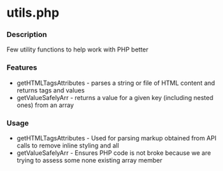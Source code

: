 # utils.php

### Description

Few utility functions to help work with PHP better

### Features

* getHTMLTagsAttributes - parses a string or file of HTML content and returns tags and values
* getValueSafelyArr - returns a value for a given key (including nested ones) from an array

### Usage

* getHTMLTagsAttributes - Used for parsing markup obtained from API calls to remove inline styling and all
* getValueSafelyArr - Ensures PHP code is not broke because we are trying to assess some none existing array member